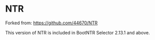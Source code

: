 # NTR
Forked from: https://github.com/44670/NTR

This version of NTR is included in BootNTR Selector 2.13.1 and above.
